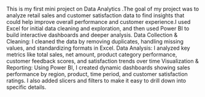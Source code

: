This is my first mini project on Data Analytics .The goal of my project was to analyze retail sales and customer satisfaction data to find insights that could help improve overall performance and customer experience.I used Excel for initial data cleaning and exploration, and then used Power BI to build interactive dashboards and deeper analysis.
Data Collection & Cleaning:
I cleaned the data by removing duplicates, handling missing values, and standardizing formats in Excel.
Data Analysis:
I analyzed key metrics like total sales, net amount,  product category performance, customer feedback scores, and satisfaction trends over time
Visualization & Reporting:
Using Power BI, I created dynamic dashboards showing sales performance by region,  product, time period, and customer satisfaction ratings. I also added slicers and filters to make it easy to drill down into specific details.
